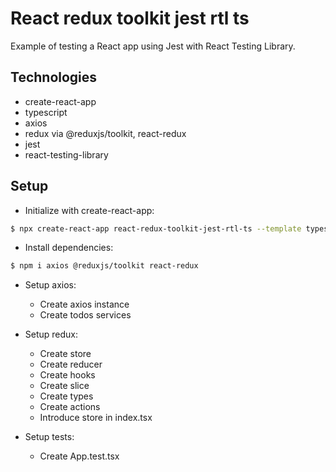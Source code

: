 # React redux toolkit jest rtl ts

Example of testing a React app using Jest with React Testing Library.

## Technologies

- create-react-app
- typescript
- axios
- redux via @reduxjs/toolkit, react-redux
- jest
- react-testing-library

## Setup

- Initialize with create-react-app:

```bash
$ npx create-react-app react-redux-toolkit-jest-rtl-ts --template typescript
```

- Install dependencies:

```bash
$ npm i axios @reduxjs/toolkit react-redux
```
- Setup axios:
  - Create axios instance
  - Create todos services

- Setup redux:
  - Create store 
  - Create reducer 
  - Create hooks 
  - Create slice 
  - Create types 
  - Create actions 
  - Introduce store in index.tsx

- Setup tests:
  - Create App.test.tsx
